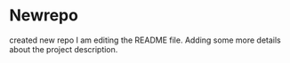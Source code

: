 # Newrepo
created new repo
I am editing the README file. Adding some more details about the project description.

